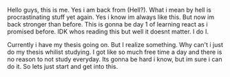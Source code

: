 Hello guys, this is me. Yes i am back from (Hell?). What i mean by hell is procrastinating stuff yet again. Yes i know im always like this. But now im back stronger than before. This is gonna be day 1 of learning react as i promised before. IDK whos reading this but well it doesnt matter. I do I.

Currently i have my thesis going on. But I realize something. Why can't i just do my thesis whilist studying. I got like so much free time a day and there is no reason to not study everyday. Its gonna be hard i know, but im sure i can do it. So lets just start and get into this.
